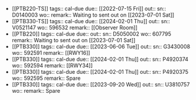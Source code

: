 - [[PTB220-TS]] 
  tags:: cal-due
  due:: [[2022-07-15 Fri]]
  out::
  sn:: D0140003
  wo:: 
  remark:: Waiting to sent out on [[2023-07-01 Sat]]
- [[PTB330-TS]] 
  tags:: cal-due
  due:: [[2024-02-01 Thu]]
  out::
  sn:: V0521147
  wo:: 596532
  remark:: [[Observer Room]]
- [[PTB220]] 
  tags:: cal-due
  due::
  out::
  sn:: D5050002
  wo:: 607795
  remark:: Waiting to sent out on [[2023-07-01 Sat]]
- [[PTB330]] 
  tags:: cal-due
  due:: [[2023-06-06 Tue]]
  out:: 
  sn:: G3430008
  wo:: 592591
  remark:: [[RWY16]]
- [[PTB330]] 
  tags:: cal-due
  due:: [[2024-02-01 Thu]]
  out::
  sn:: P4920374
  wo:: 592594
  remark:: [[RWY34]]
- [[PTB330]] 
  tags:: cal-due
  due:: [[2024-02-01 Thu]]
  out::
  sn:: P4920375
  wo:: 592595
  remark:: Spare
- [[PTB330]] 
  tags:: cal-due
  due:: [[2023-09-20 Wed]]
  out::
  sn:: U3810757
  wo:: 
  remark:: Spare